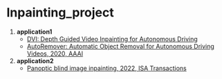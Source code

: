 # Inpainting_project

1. **application1**
   - [DVI: Depth Guided Video Inpainting for Autonomous Driving](https://github.com/sibozhang/Depth-Guided-Inpainting?tab=readme-ov-file)
   - [AutoRemover: Automatic Object Removal for Autonomous Driving Videos, 2020, AAAI](https://arxiv.org/pdf/1911.12588.pdf)
2. **application2**
   - [Panoptic blind image inpainting, 2022, ISA Transactions](https://pdf.sciencedirectassets.com/271436/1-s2.0-S0019057823X00020/1-s2.0-S0019057822005596/main.pdf?X-Amz-Security-Token=IQoJb3JpZ2luX2VjEKb%2F%2F%2F%2F%2F%2F%2F%2F%2F%2FwEaCXVzLWVhc3QtMSJHMEUCIQDHlqTp2duZe2CMnUd6tpv0AU7X%2FyvoPWTHPC7Ym3u8igIgejDnffgkJykGTxZm9MbNkljVRJtlGI0j1YcG%2BDh3z%2BQquwUIz%2F%2F%2F%2F%2F%2F%2F%2F%2F%2F%2FARAFGgwwNTkwMDM1NDY4NjUiDH2vAj0U29QRtTi80yqPBRzYqaQjgszhCQhXUd8CcppZ9q%2Fl00ooyQ7s9XZTqqWdhxHaHQAHq2XZVLWQn4d%2FZXdZvf%2Fkz%2BC7rEgjUsuOje4JnATBum4zFmk7UaXvlwn3p%2F4DX%2FOcRuPVSWiCRryXoxxBkrszqw4yWT2hJgAa%2FphLu8Gmxs3fjA%2FSq8TMcWPcQkL07Sh5GwTXYbtSg4xeQIf7MCW4u78eCOOgtBtncEdLSsHRn1LxSJPniflmORBl88Fn%2FuMWCYKPFEIpdu7X52wkYz0%2FeFb2Ca9vV8KjsyWQUHL4jHZvu8yv%2BQWHgn9nk5xUDXMiLiAuvI11MP9JWprFL495OHKKN4%2FmWCkHK7KHHVs1Oa5IQmdDslhoIatzw1cZ4b%2B172qTbV1lOfJ0zEGiX2QC6Gy7AdQBc%2BciP3Dm1S1x0MXHklTqwpmL6K7CwJbqscUnI0L8r7dMPq%2BSsWQMo7ag9RAH%2BSDZB9ah2PLtRWNLvRg%2FeF3wJxsdMdKX8ZArxJZzPo31%2F9S4SOSvpuxHJ77o0zMqYzaajkXRR8KIoPtcXNChYg6vdLHrVvglIjVKUXAKLwjryTIccWqeielngjKSdeJm7A8zkVqLrha7kSrhsd8unUyHtYZxRCkZyZps1ogy9UApUb607jCI%2BB0z7NVhrMGOiBDgOpX4sv7HjJRVIJZQujMfMC9PVIHFOg1Ld7m1aqnPsbnpcMuBN%2Bzyd2ErumCeCphCz3PHLWUiL3wF8hq5%2BH%2F9DFfkOS4rpHTxJeXztsdcy0ukbMrDzCj%2BvcnZZtKWqskptEaP1BagxcBts%2BZIVwkNrza8mAt5Te0U4NrGfXu8uiF%2FUm1Xa%2BVCaNE8CUy5QwQZG3DlldqLeQcVYJiua81SC5%2FosMcwwufIsAY6sQE8FRogHNOiXJl7Rnc998GbdD48wV2vEXJZ%2FO%2Bn6qifbyL%2FYYeXPoyK2LTUlQ9t6FH%2BkEcgHVTYvAdK%2FUiZBCA1r7vQdd95QzUJXo80WnuDBK3K%2BHluEMh285xcBvr3gEQAvnu2vpXGYW27ng1rjFCn1Id1biUVzDADo2XEIW6%2F%2FUVpuhIf1G4u5m7ZrvPGpSWi3gPDEcdtX7sqkU69WoVWx%2FqGhSaK6t1ckr0Jo1Vw7W4%3D&X-Amz-Algorithm=AWS4-HMAC-SHA256&X-Amz-Date=20240407T064224Z&X-Amz-SignedHeaders=host&X-Amz-Expires=300&X-Amz-Credential=ASIAQ3PHCVTY3TBBSYHY%2F20240407%2Fus-east-1%2Fs3%2Faws4_request&X-Amz-Signature=9d7a85e5764494a0bae5fa628340fb6f2694feff1a930e3bd252acb171d57239&hash=c2e6b19e2b290afd5b5b3f6f50802b8f810d3a4b6fe97467cc434ecc63ea7832&host=68042c943591013ac2b2430a89b270f6af2c76d8dfd086a07176afe7c76c2c61&pii=S0019057822005596&tid=spdf-068eff5f-d813-46b8-a170-26829992a76d&sid=1cc288d69f106740af88a7d5bb137e7c5522gxrqa&type=client&tsoh=d3d3LnNjaWVuY2VkaXJlY3QuY29t&ua=13085d51575a57575d56&rr=87080996feb489e2&cc=in)
